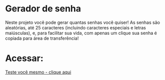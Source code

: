 # Gerador de senha
Neste projeto você pode gerar quantas senhas você quiser! As senhas são aleatórias, até 25 caracteres (incluindo caracteres especiais e letras maiúsculas), e, para facilitar sua vida, com apenas um clique sua senha é copiada para área de transferência! 
# Acessar:
[Teste você mesmo - clique aqui](https://saramarquesamo.github.io/Gerador-de-senha/)
